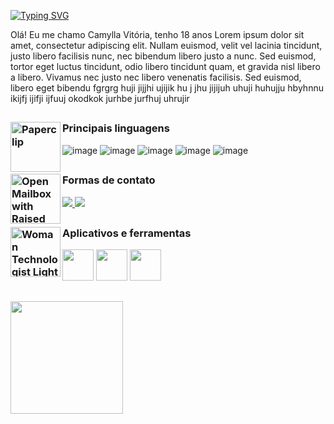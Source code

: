 [![Typing SVG](https://readme-typing-svg.demolab.com?font=Fira+Code&weight=500&size=25&pause=990&color=951AF7&random=false&width=435&lines=%E2%9C%A7+Ol%C3%A1!+Sou+a+Camylla!+%E2%9C%A7)](https://git.io/typing-svg)

 Olá! Eu me chamo Camylla Vitória, tenho 18 anos Lorem ipsum dolor sit amet, consectetur adipiscing elit. Nullam euismod, velit vel lacinia tincidunt, justo libero facilisis nunc, nec bibendum libero justo a nunc. Sed euismod, tortor eget luctus tincidunt, odio libero tincidunt quam, et gravida nisl libero a libero. Vivamus nec justo nec libero venenatis facilisis. Sed euismod, libero eget bibendu fgrgrg huji jijjhi ujijik hu j jhu jijijuh uhuji huhujju hbyhnnu ikijfj ijifji ijfuuj okodkok jurhbe jurfhuj uhrujir

##
 
 ### <img src="https://raw.githubusercontent.com/Tarikul-Islam-Anik/Animated-Fluent-Emojis/master/Emojis/Objects/Paperclip.png" alt="Paperclip" width="80" height="80" img align='left'/> <h3>Principais linguagens</h3> 
![image](https://github.com/camylla14/camylla14/assets/150981282/786d7e7b-ef7b-4e46-9149-91ec5aaff142)
![image](https://github.com/camylla14/camylla14/assets/150981282/54a7f7d9-2303-44be-88f4-3e0afe39e923)
![image](https://github.com/camylla14/camylla14/assets/150981282/d7f3513f-c6b3-4388-aa34-6df066d8f8a7)
![image](https://github.com/camylla14/camylla14/assets/150981282/f78f74a3-1e11-403e-a66e-b98c39a235e1)
![image](https://github.com/camylla14/camylla14/assets/150981282/675a800e-3a75-4f87-9b07-dba737b4c1f9)

##

 ### <img src="https://raw.githubusercontent.com/Tarikul-Islam-Anik/Animated-Fluent-Emojis/master/Emojis/Objects/Open%20Mailbox%20with%20Raised%20Flag.png" alt="Open Mailbox with Raised Flag" width="80" height="80" img align='left' /> Formas de contato
  <a href="mailto:renanjrr679@gmail.com" target="_blank"> <img src="https://img.shields.io/badge/Gmail-D14836?style=for-the-badge&logo=gmail&logoColor=white"/> </a>
  <a href="https://wa.me/5521965036374" target="_blank" > <img src="https://img.shields.io/badge/WhatsApp-25D366?style=for-the-badge&logo=whatsapp&logoColor=white"/> </a>

##

 ### <img src="https://raw.githubusercontent.com/Tarikul-Islam-Anik/Animated-Fluent-Emojis/master/Emojis/People%20with%20professions/Woman%20Technologist%20Light%20Skin%20Tone.png" alt="Woman Technologist Light Skin Tone" width="80" height="80" img align='left'/> Aplicativos e ferramentas
<div>
<img height="50" src="https://cdn.jsdelivr.net/gh/devicons/devicon@latest/icons/vscode/vscode-original.svg" />
<img height="50" src="https://cdn.jsdelivr.net/gh/devicons/devicon@latest/icons/git/git-original.svg" />
<img height="50" src="https://cdn.jsdelivr.net/gh/devicons/devicon@latest/icons/figma/figma-original.svg" />
</div>

##




<img height="180em" src="https://github-readme-stats.vercel.app/api?username=camylla14&show_icons=true&theme=radical&include_all_commits=true&count_private=true"/>
